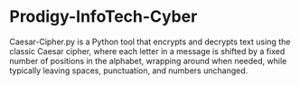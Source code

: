 # Prodigy-InfoTech-Cyber
Caesar-Cipher.py is a Python tool that encrypts and decrypts text using the classic Caesar cipher, where each letter in a message is shifted by a fixed number of positions in the alphabet, wrapping around when needed, while typically leaving spaces, punctuation, and numbers unchanged.
